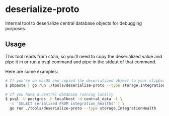 # deserialize-proto

Internal tool to deserialize central database objects for debugging purposes. 

## Usage

This tool reads from stdin, so you'll need to copy the deserialized value and pipe it in or run a psql command and pipe
in the stdout of that command.

Here are some examples:

```sh
# If you're on macOS and copied the deserialized object to your clipboard
$ pbpaste | go run ./tools/deserialize-proto --type storage.IntegrationHealth
```

```sh
# If you have a central database running locally
$ psql -U postgres -h localhost -d central_data -t \
  -c 'SELECT serialized FROM integration_healths' | \
  go run ./tools/deserialize-proto --type storage.IntegrationHealth
```